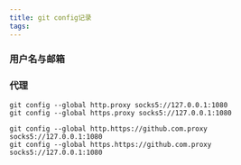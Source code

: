 ```yaml
---
title: git config记录
tags:
---
```


### 用户名与邮箱



### 代理

```shell
git config --global http.proxy socks5://127.0.0.1:1080
git config --global https.proxy socks5://127.0.0.1:1080
```



```shell
git config --global http.https://github.com.proxy socks5://127.0.0.1:1080
git config --global https.https://github.com.proxy socks5://127.0.0.1:1080
```

